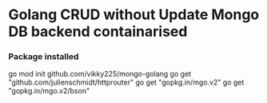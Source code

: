 
# Golang CRUD without Update Mongo DB backend containarised 

### Package installed
go mod init github.com/vikky225/mongo-golang
go get "github.com/julienschmidt/httprouter"
go get "gopkg.in/mgo.v2"
go get "gopkg.in/mgo.v2/bson"
#